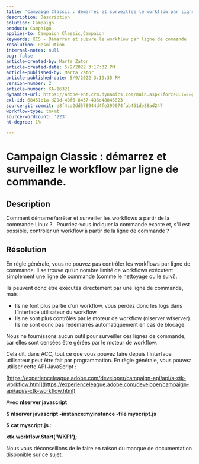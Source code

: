 ```yaml
---
title: 'Campaign Classic : démarrez et surveillez le workflow par ligne de commande.'
description: Description
solution: Campaign
product: Campaign
applies-to: Campaign Classic,Campaign
keywords: KCS - Démarrer et suivre le workflow par ligne de commande
resolution: Resolution
internal-notes: null
bug: false
article-created-by: Marta Zator
article-created-date: 5/9/2022 3:17:32 PM
article-published-by: Marta Zator
article-published-date: 5/9/2022 3:19:35 PM
version-number: 2
article-number: KA-16321
dynamics-url: https://adobe-ent.crm.dynamics.com/main.aspx?forceUCI=1&pagetype=entityrecord&etn=knowledgearticle&id=5ddb6b21-abcf-ec11-a7b5-0022480a8e40
exl-id: 68451b1a-d29d-48f6-8437-438d48846823
source-git-commit: e8f4ca2dd578944d4fe399074fab461de88ad247
workflow-type: tm+mt
source-wordcount: '223'
ht-degree: 1%

---
```


# Campaign Classic : démarrez et surveillez le workflow par ligne de commande.

## Description


Comment démarrer/arrêter et surveiller les workflows à partir de la commande Linux ?
 
Pourriez-vous indiquer la commande exacte et, s&#39;il est possible, contrôler un workflow à partir de la ligne de commande ?


## Résolution


En règle générale, vous ne pouvez pas contrôler les workflows par ligne de commande. Il se trouve qu’un nombre limité de workflows exécutent simplement une ligne de commande (comme le nettoyage ou le suivi).

Ils peuvent donc être exécutés directement par une ligne de commande, mais :

- Ils ne font plus partie d’un workflow, vous perdez donc les logs dans l’interface utilisateur du workflow.
- Ils ne sont plus contrôlés par le moteur de workflow (nlserver wfserver). Ils ne sont donc pas redémarrés automatiquement en cas de blocage.




Nous ne fournissons aucun outil pour surveiller ces lignes de commande, car elles sont censées être gérées par le moteur de workflow.



Cela dit, dans ACC, tout ce que vous pouvez faire depuis l&#39;interface utilisateur peut être fait par programmation. En règle générale, vous pouvez utiliser cette API JavaScript :



[https://experienceleague.adobe.com/developer/campaign-api/api/s-xtk-workflow.html](https://experienceleague.adobe.com/developer/campaign-api/api/s-xtk-workflow.html)



Avec <b>nlserver javascript</b>



<b>$ nlserver javascript -instance:myinstance -file myscript.js</b>



<b>$ cat myscript.js :</b>

<b>xtk.workflow.Start(&#39;WKF1&#39;);</b>



Nous vous déconseillons de le faire en raison du manque de documentation disponible sur ce sujet.

